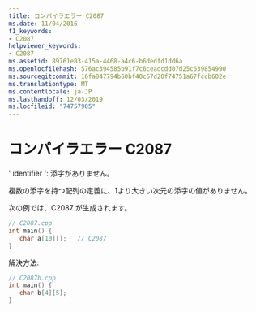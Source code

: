 ```yaml
---
title: コンパイラエラー C2087
ms.date: 11/04/2016
f1_keywords:
- C2087
helpviewer_keywords:
- C2087
ms.assetid: 89761e83-415a-4468-a4c6-b6dedfd1dd6a
ms.openlocfilehash: 576ac394585b91f7c6ceadcdd07d25c639854990
ms.sourcegitcommit: 16fa847794b60bf40c67d20f74751a67fccb602e
ms.translationtype: MT
ms.contentlocale: ja-JP
ms.lasthandoff: 12/03/2019
ms.locfileid: "74757905"
---
```

# <a name="compiler-error-c2087"></a>コンパイラエラー C2087

' identifier ': 添字がありません。

複数の添字を持つ配列の定義に、1より大きい次元の添字の値がありません。

次の例では、C2087 が生成されます。

```cpp
// C2087.cpp
int main() {
   char a[10][];   // C2087
}
```

解決方法:

```cpp
// C2087b.cpp
int main() {
   char b[4][5];
}
```
